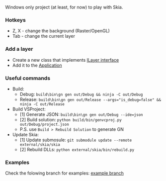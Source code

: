 Windows only project (at least, for now) to play with Skia.

### Hotkeys
- Z, X - change the background (Raster/OpenGL)
- Tab - change the current layer

### Add a layer
- Create a new class that implements [ILayer interface][ILayer]
- Add it to the [Application][Application]


### Useful commands
- Build:
    - Debug: ```build\bin\gn gen out/Debug && ninja -C out/Debug```
    - Release: ```build\bin\gn gen out/Release --args="is_debug=false" && ninja -C out/Release```
- Build VSProject:
    - [1] Generate JSON: ```build\bin\gn gen out/Debug --ide=json```
    - [2] Build solution: ```python build/bin/genvcproj.py out/Debug/project.json```
    - P.S. use ```Build > Rebuild Solution``` to generate GN
- Update Skia:
    - [1] Update submosule: ```git submodule update --remote external/skia/skia```
    - [2] Rebuild DLLs: ```python external/skia/bin/rebuild.py```

### Examples
Check the folowing branch for examples: [example branch][Examples]

[ILayer]: https://github.com/nightelf3/FirstSkiaApp/blob/master/src/include/Interfaces/ILayer.h "ILayer"
[Application]: https://github.com/nightelf3/FirstSkiaApp/blob/master/src/PlatformApplication_win.cpp "Application"
[Examples]: https://github.com/nightelf3/FirstSkiaApp/tree/example "Examples"
